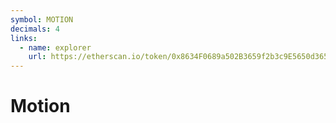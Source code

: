 ```yaml
---
symbol: MOTION
decimals: 4
links:
  - name: explorer
    url: https://etherscan.io/token/0x8634F0689a502B3659f2b3c9E5650d365067B48A
---
```


# Motion
